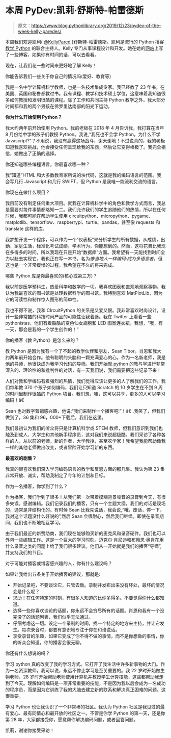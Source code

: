 # 本周 PyDev:凯莉·舒斯特-帕雷德斯

> 原文：<https://www.blog.pythonlibrary.org/2019/12/23/pydev-of-the-week-kelly-paredes/>

本周我们欢迎凯利( [@KellyPared](https://twitter.com/KellyPared) )舒斯特-帕雷德斯。凯利是流行的 Python 播客[教学 Python](https://www.teachingpython.fm/) 的联合主持人。Kelly 专门从事课程设计和开发。她在她的[网站](https://notonlytechnology.blogspot.com/)上写了一些博客，如果你有时间的话，可以去看看。

现在，让我们花一些时间来更好地了解 Kelly！

你能告诉我们一些关于你自己的情况吗(爱好、教育等)

我是一名中学计算机科学教师，也是一名技术集成专家。我已经教了 23 年书，在美国、英国和秘鲁都教过书。我有课程、教学和技术硕士学位，这意味着我知道很多如何教授和发明很酷的课程。除了工作和共同主持 Python 教学之外，我大部分时间都和我的两个男孩在佛罗里达南部的阳光下运动。

**你为什么开始使用 Python？**

我大约两年前开始使用 Python。我的老板在 2018 年 4 月告诉我，我打算在当年 8 月份给中学的孩子们教授 Python。我说,“我死也不会学 Python，为什么不学 Javascript?”？不用说，我没有赢得这场战斗，谢天谢地！不过说真的，我的老板知道我喜欢挑战，他会接受任何呈现给我的东西，然后让它变得棒极了。我完全相信，她做出了正确的选择。

你还知道哪些编程语言，你最喜欢哪一种？

我“知道”HTML 和大多数教育家所说的块代码，这就是我的编码语言的范围。我会写几行 Javascript 和几行 SWIFT，但 Python 是我唯一能流利交流的语言。

你现在在做什么项目？

我目前没有制定任何重大项目。就我在计算机科学中的角色和教学方式而言，我总是需要对每件事情都略知一二。我们允许我们的学生追随他们的热情，所以在任何时候，我都可能在帮助学生使用 circuitpython、micropython、pygame、matplotlib、tensorflow、raspberrypi、turtle、pandas，甚至像 requests 和 translate 这样的库。

我梦想开发一个程序，可以作为一个“仪表板”来分析学生的所有数据，从成绩，出勤，家庭生活，标准化考试成绩，学术行为，你能想到的。然而，这将花费比我现在多得多的时间，所以我现在只是开始“数据库”方面。我希望有一天能找到时间全力以赴去实现它。我也正在写一本书，名为*像当地人一样编码:成为多语言者*，但这也是一个非常缓慢的过程，我希望在不久的将来完成。

哪些 Python 库是你最喜欢的(核心或第三方)？

我以前是医学预科生，热爱科学和数学的一切。我喜欢图表和直观地观察事物。我认为我最喜欢的图书馆是处理数据科学的图书馆。我特别喜欢 MatPlotLib，因为它的可读性和制作惊人图形的简单性。

我也不得不说，我和 CIrcuitPython 的关系是又爱又恨。我非常喜欢时尚设计，设计一些非常酷的科技时尚产品的可能性让我着迷。我在 Twitter 上看着一些 pythonistas，他们有着酷酷的变色仙女翅膀和 LED 图案连衣裙，我想，“哦，有一天，那会是我的一个学生创作的！”

你的播客《教 Python》是怎么来的？

教 Python 是因为我有一个了不起的教学伙伴和朋友，Sean Tibor。肖恩和我大约两年前开始合作。他有聪明的头脑和一颗充满爱心的心。作为一名新老师，我是他的导师，他很快成为我学习代码的导师。我们开始就 python 的教与学进行非常深入的、理论性的和批判性的对话，有一天我们说，我们需要把这些记录下来！

人们对教和学编码有着强烈的热情，我们觉得应该让更多的人了解我们的工作。我们每年教 370 个孩子如何编码，我们让只知道 Scratch 的 10 岁学生在不到 9 周的时间里制作很酷的 Python 项目。我们想，哇，这可以共享，更多的人可以学习编码！â€

Sean 也对数字营销感兴趣，他说:“我们来制作一个播客吧!”！â€ .我笑了，但我们做到了，36 集和 96，000+下载后，我们在这里。

我们最初认为我们的听众将只是计算机科学或 STEM 教师，但我们意识到我们也触及到成人、大学生和其他新手程序员，这对我们来说超级酷。我们采访了各种各样的人，从以前的老师，新的作者，大学教授，甚至农学家！我希望我能帮助像我一样的其他老师做出改变，或者冒险开始学习新的东西。

**最喜欢的剧集？**

我真的很喜欢我们深入学习编码语言的教学和反思方面的那几集。我认为第 23 集非常开放、诚实，帮助我制定了今年的计划和目标。

作为一名播客，你学到了什么？

作为播客，我们学到了很多！从我们第一次带着模糊背景噪音的录音到今天，有很多失误。感谢编辑。我们记录我们的播客，只有一个主题大纲，我们的对话是现场的，通常是非结构化的。有时候 Sean 比我先说话，我会说,“哦，废话，停一下，我对这个话题没什么好说的”,然后 Sean 会很耐心，然后我们继续。即使在录音期间，我们也不断地相互学习。

由于我们最近的新赞助商，我们现在能够购买新的麦克风和录音硬件。我们也可以外包一些编辑工作。这是一个巨大的学习时刻。迈克尔·肯尼迪和布赖恩·奥肯在用什么录音之类的问题上给了我们很多建议。他们从一开始就是我们的播客“导师”,并支持我们的节目。

对于可能对播客或博客感兴趣的人，你有什么建议吗？

如果让我给出五条关于开始播客的建议，那就是:

*   开始记录吧，不要谈论它，只管去做。录制并发布出来没有坏处，最坏的情况会是什么呢？
*   求助！在任何特定的时刻，有很多人知道的比你多得多。不要觉得你什么都知道。
*   选择一些你喜欢谈论的话题，你永远不会穷尽所有的话题。肖恩和我有一个没完没了的话题列表，我们似乎无法通过。
*   仔细考虑这一切。设定一个录制的时间，找一个特定的地方来主持，并让它发生。每次录音时，都要有意识地专注于你在和谁说话。
*   享受录音的乐趣，如果它变成了你不得不做的事情，而不是你想做的事情，你的听众会知道，你的播客会很无聊。

你还有什么想说的吗？

学习 python 真的改变了我的学习方式。它打开了我生活中许多新事物的大门。作为一名资深教师，我可以说，永远不停止学习是至关重要的。我 22 岁时开始做生物老师，28 岁时开始帮助老师使用计算机并教授学生计算技能，这些都帮助我走到了今天。理解如何编码是一项非常重要的技能，不是因为我以后会成为一名成功的程序员，而是因为它训练了我的大脑去建立新的联系和解决真正困难的问题。这很重要。

学习 Python 也让我认识了一个非常棒的社区。我认为 Python 社区是我见过的最有爱心、最有同情心和最开放的社区之一。不管是你学 Python 的第一天，还是你第 28 年，大家都接受你，愿意帮你解决编码问题，或者回答问题。

凯莉，谢谢你接受采访！